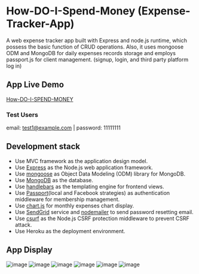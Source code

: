 # How-DO-I-Spend-Money (Expense-Tracker-App)

A web expense tracker app built with Express and node.js runtime, which possess the basic function of CRUD operations. Also, it uses mongoose ODM and MongoDB for daily expenses records storage and employs passport.js for client management. (signup, login, and third party platform log in)

## App Live Demo

[How-DO-I-SPEND-MONEY](https://chia-expense-tracker-app.herokuapp.com/user/login)

### Test Users

email: test1@example.com | password: 11111111

## Development stack

-   Use MVC framework as the application design model.
-   Use [Express](https://expressjs.com/) as the Node.js web application framework.
-   Use [mongoose](https://mongoosejs.com/) as Object Data Modeling (ODM) library for MongoDB.
-   Use [MongoDB](https://www.mongodb.com/) as the database.
-   Use [handlebars](https://handlebarsjs.com/) as the templating engine for frontend views.
-   Use [Passport](http://www.passportjs.org/)(local and Facebook strategies) as authentication middleware for membership management.
-   Use [chart.js](https://www.chartjs.org/) for monthly expenses chart display.
-   Use [SendGrid](https://sendgrid.com/) service and [nodemailer](https://nodemailer.com/about/) to send password resetting email.
-   Use [csurf](https://www.npmjs.com/package/csurf) as the Node.js CSRF protection middleware to prevent CSRF attack.
-   Use Heroku as the deployment environment.

## App Display

![image](https://github.com/Chia-Hsing/How-I-Spend-money-App/blob/master/public/img/1.png)
![image](https://github.com/Chia-Hsing/How-I-Spend-money-App/blob/master/public/img/2.png)
![image](https://github.com/Chia-Hsing/How-I-Spend-money-App/blob/master/public/img/3.png)
![image](https://github.com/Chia-Hsing/How-I-Spend-money-App/blob/master/public/img/4.png)
![image](https://github.com/Chia-Hsing/How-I-Spend-money-App/blob/master/public/img/5.png)
![image](https://github.com/Chia-Hsing/How-I-Spend-money-App/blob/master/public/img/6.png)
